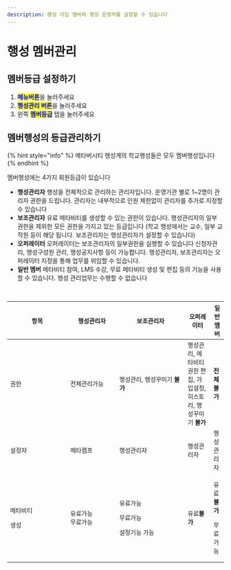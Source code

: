 ```yaml
---
description: 행성 가입 멤버와 행성 운영자를 설정할 수 있습니다
---
```


# 행성 멤버관리

## 멤버등급 설정하기

1. <mark style="color:blue;">**메뉴버튼**</mark>을 눌러주세요
2. <mark style="color:blue;">**행성관리 버튼**</mark>을 눌러주세요
3. 왼쪽 <mark style="color:blue;">**멤버등급**</mark> 탭을 눌러주세요

## 멤버행성의 등급관리하기&#x20;

{% hint style="info" %}
메타버시티 행성계의 학교행성들은 모두 멤버행성입니다
{% endhint %}

멤버행성에는 4가지 회원등급이 있습니다&#x20;

* **행성관리자**  행성을 전체적으로 관리하는 관리자입니다. 운영기관 별로 1\~2명이 관리자 권한을 드립니다. 관리자는 내부적으로 인원 제한없이 관리자를 추가로 지정할 수 있습니다
* **보조관리자**  유료 메타비티를 생성할 수 있는 권한이 있습니다. 행성관리자의 일부 권한을 제외한 모든 권한을 가지고 있는 등급입니다 (학교 행성에서는 교수, 일부 교직원 등이 해당 됩니다. 보조관리자는 행성관리자가 설정할 수 있습니다)
* **오퍼레이터**  오퍼레이터는 보조관리자의 일부권한을 실행할 수 있습니다 신청자관리, 행성구성원 관리, 행성공지사항 등이 가능합니다.  행성관리자, 보조관리자는 오퍼레이터 지정을 통해 업무를 위임할 수 있습니다.
* **일반 멤버** 메타비티 참여, LMS 수강, 무료 메타비티 생성 및 편집 등의 기능을 사용 할 수 있습니다. 행성 관리업무는 수행할 수 없습니다



<figure><img src="../../../../../.gitbook/assets/스크린샷 2023-11-20 오후 8.13.03.png" alt=""><figcaption></figcaption></figure>

<table><thead><tr><th width="126">항목</th><th width="100">행성관리자</th><th width="145">보조관리자</th><th>오퍼레이터</th><th>일반멤버</th></tr></thead><tbody><tr><td>권한</td><td>전체관리가능</td><td>행성관리, 행성꾸미기 <strong>불가</strong></td><td>행성관리, 메타비티 권한 편집, 가입설정, 히스토리, 행성꾸미기 <strong>불가</strong></td><td><strong>전체 불가</strong></td></tr><tr><td>설정자</td><td>메타캠프</td><td>행성관리자</td><td>행성관리자</td><td>행성관리자</td></tr><tr><td><p>메타비티</p><p>생성</p></td><td>유료가능<br>무료가능</td><td><p>유료가능</p><p>무료가능</p><p>설정기능 가능</p></td><td>유료<strong>불가</strong></td><td><p>유료<strong>불가</strong></p><p>무료가능</p></td></tr></tbody></table>

